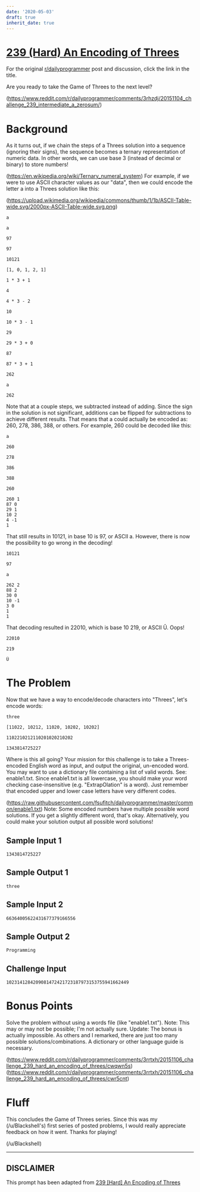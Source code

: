 ```yaml
---
date: '2020-05-03'
draft: true
inherit_date: true
---
```


# [239 (Hard) An Encoding of Threes](https://www.reddit.com/r/dailyprogrammer/comments/3rrtxh/20151106_challenge_239_hard_an_encoding_of_threes/)

For the original [r/dailyprogrammer](https://www.reddit.com/r/dailyprogrammer/) post and discussion, click the link in the title.

Are you ready to take the Game of Threes to the next level? 

(https://www.reddit.com/r/dailyprogrammer/comments/3rhzdj/20151104_challenge_239_intermediate_a_zerosum/)
# Background
As it turns out, if we chain the steps of a Threes solution into a sequence (ignoring their signs), the sequence becomes a ternary representation of numeric data. In other words, we can use base 3 (instead of decimal or binary) to store numbers! 

(https://en.wikipedia.org/wiki/Ternary_numeral_system)
For example, if we were to use ASCII character values as our "data", then we could encode the letter a into a Threes solution like this:

(https://upload.wikimedia.org/wikipedia/commons/thumb/1/1b/ASCII-Table-wide.svg/2000px-ASCII-Table-wide.svg.png)

```
a
```

```
a
```

```
97
```

```
97
```

```
10121
```

```
[1, 0, 1, 2, 1]
```

```
1 * 3 + 1
```

```
4
```

```
4 * 3 - 2
```

```
10
```

```
10 * 3 - 1
```

```
29
```

```
29 * 3 + 0
```

```
87
```

```
87 * 3 + 1
```

```
262
```

```
a
```

```
262
```
Note that at a couple steps, we subtracted instead of adding. Since the sign in the solution is not significant, additions can be flipped for subtractions to achieve different results. That means that a could actually be encoded as: 260, 278, 386, 388, or others. For example, 260 could be decoded like this:


```
a
```

```
260
```

```
278
```

```
386
```

```
388
```

```
260
```

```
260 1
87 0
29 1
10 2
4 -1
1
```
That still results in 10121, in base 10 is 97, or ASCII a. However, there is now the possibility to go wrong in the decoding!


```
10121
```

```
97
```

```
a
```

```
262 2
88 2
30 0
10 -1
3 0
1
1
```
That decoding resulted in 22010, which is base 10 219, or ASCII Û. Oops!


```
22010
```

```
219
```

```
Û
```
# The Problem
Now that we have a way to encode/decode characters into "Threes", let's encode words:


```
three
```

```
[11022, 10212, 11020, 10202, 10202]
```

```
1102210212110201020210202
```

```
1343814725227
```
Where is this all going? Your mission for this challenge is to take a Threes-encoded English word as input, and output the original, un-encoded word. You may want to use a dictionary file containing a list of valid words. See: enable1.txt. Since enable1.txt is all lowercase, you should make your word checking case-insensitive (e.g. "ExtrapOlation" is a word). Just remember that encoded upper and lower case letters have very different codes.

(https://raw.githubusercontent.com/fsufitch/dailyprogrammer/master/common/enable1.txt)
Note: Some encoded numbers have multiple possible word solutions. If you get a slightly different word, that's okay. Alternatively, you could make your solution output all possible word solutions!

## Sample Input 1

```
1343814725227
```
## Sample Output 1

```
three
```
## Sample Input 2

```
66364005622431677379166556
```
## Sample Output 2

```
Programming
```
## Challenge Input

```
1023141284209081472421723187973153755941662449
```
# Bonus Points
Solve the problem without using a words file (like "enable1.txt"). Note: This may or may not be possible; I'm not actually sure. Update: The bonus is actually impossible. As others and I remarked, there are just too many possible solutions/combinations. A dictionary or other language guide is necessary.

(https://www.reddit.com/r/dailyprogrammer/comments/3rrtxh/20151106_challenge_239_hard_an_encoding_of_threes/cwqwn5s)
(https://www.reddit.com/r/dailyprogrammer/comments/3rrtxh/20151106_challenge_239_hard_an_encoding_of_threes/cwr5cnt)
# Fluff
This concludes the Game of Threes series. Since this was my (/u/Blackshell's) first series of posted problems, I would really appreciate feedback on how it went. Thanks for playing!

(/u/Blackshell)

----
## **DISCLAIMER**
This prompt has been adapted from [239 [Hard] An Encoding of Threes](https://www.reddit.com/r/dailyprogrammer/comments/3rrtxh/20151106_challenge_239_hard_an_encoding_of_threes/
)
